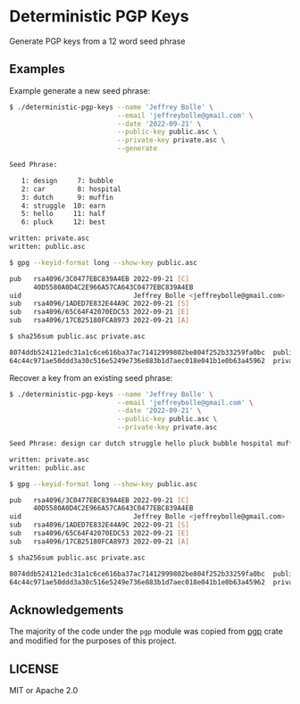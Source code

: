 # Deterministic PGP Keys
Generate PGP keys from a 12 word seed phrase

## Examples

Example generate a new seed phrase:
```bash
$ ./deterministic-pgp-keys --name 'Jeffrey Bolle' \
                           --email 'jeffreybolle@gmail.com' \
                           --date '2022-09-21' \
                           --public-key public.asc \
                           --private-key private.asc \
                           --generate

Seed Phrase:

   1: design     7: bubble
   2: car        8: hospital
   3: dutch      9: muffin
   4: struggle  10: earn
   5: hello     11: half
   6: pluck     12: best

written: private.asc
written: public.asc

$ gpg --keyid-format long --show-key public.asc

pub   rsa4096/3C0477EBC839A4EB 2022-09-21 [C]
      40D5580A0D4C2E966A57CA643C0477EBC839A4EB
uid                            Jeffrey Bolle <jeffreybolle@gmail.com>
sub   rsa4096/1ADED7E832E44A9C 2022-09-21 [S]
sub   rsa4096/65C64F42070EDC53 2022-09-21 [E]
sub   rsa4096/17CB25180FCA8973 2022-09-21 [A]

$ sha256sum public.asc private.asc

8074ddb524121edc31a1c6ce616ba37ac71412999802be804f252b33259fa0bc  public.asc
64c44c971ae50ddd3a30c516e5249e736e883b1d7aec018e041b1e0b63a45962  private.asc
```

Recover a key from an existing seed phrase:

```bash
$ ./deterministic-pgp-keys --name 'Jeffrey Bolle' \
                           --email 'jeffreybolle@gmail.com' \
                           --date '2022-09-21' \
                           --public-key public.asc \
                           --private-key private.asc

Seed Phrase: design car dutch struggle hello pluck bubble hospital muffin earn half best

written: private.asc
written: public.asc

$ gpg --keyid-format long --show-key public.asc

pub   rsa4096/3C0477EBC839A4EB 2022-09-21 [C]
      40D5580A0D4C2E966A57CA643C0477EBC839A4EB
uid                            Jeffrey Bolle <jeffreybolle@gmail.com>
sub   rsa4096/1ADED7E832E44A9C 2022-09-21 [S]
sub   rsa4096/65C64F42070EDC53 2022-09-21 [E]
sub   rsa4096/17CB25180FCA8973 2022-09-21 [A]

$ sha256sum public.asc private.asc

8074ddb524121edc31a1c6ce616ba37ac71412999802be804f252b33259fa0bc  public.asc
64c44c971ae50ddd3a30c516e5249e736e883b1d7aec018e041b1e0b63a45962  private.asc
```

## Acknowledgements

The majority of the code under the `pgp` module was copied from [pgp](https://github.com/rpgp/rpgp) crate and modified
for the purposes of this project.

## LICENSE
MIT or Apache 2.0